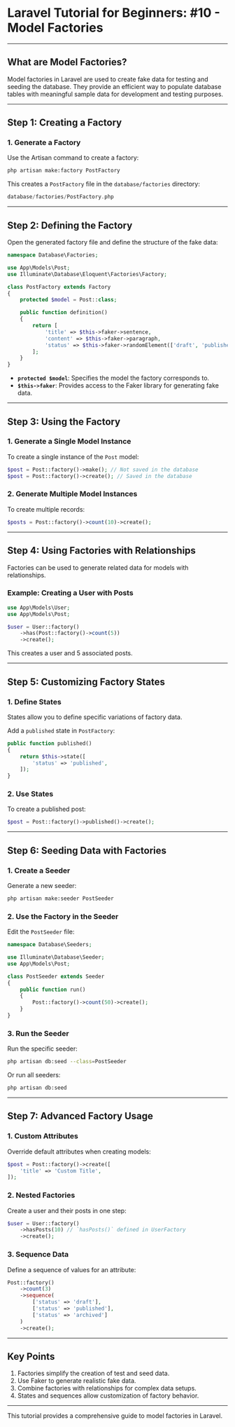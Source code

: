 
# Laravel Tutorial for Beginners: #10 - Model Factories

---

## **What are Model Factories?**
Model factories in Laravel are used to create fake data for testing and seeding the database. They provide an efficient way to populate database tables with meaningful sample data for development and testing purposes.

---

## **Step 1: Creating a Factory**

### **1. Generate a Factory**
Use the Artisan command to create a factory:
```bash
php artisan make:factory PostFactory
```

This creates a `PostFactory` file in the `database/factories` directory:
```php
database/factories/PostFactory.php
```

---

## **Step 2: Defining the Factory**

Open the generated factory file and define the structure of the fake data:
```php
namespace Database\Factories;

use App\Models\Post;
use Illuminate\Database\Eloquent\Factories\Factory;

class PostFactory extends Factory
{
    protected $model = Post::class;

    public function definition()
    {
        return [
            'title' => $this->faker->sentence,
            'content' => $this->faker->paragraph,
            'status' => $this->faker->randomElement(['draft', 'published']),
        ];
    }
}
```

- **`protected $model`**: Specifies the model the factory corresponds to.
- **`$this->faker`**: Provides access to the Faker library for generating fake data.

---

## **Step 3: Using the Factory**

### **1. Generate a Single Model Instance**
To create a single instance of the `Post` model:
```php
$post = Post::factory()->make(); // Not saved in the database
$post = Post::factory()->create(); // Saved in the database
```

### **2. Generate Multiple Model Instances**
To create multiple records:
```php
$posts = Post::factory()->count(10)->create();
```

---

## **Step 4: Using Factories with Relationships**

Factories can be used to generate related data for models with relationships.

### **Example: Creating a User with Posts**
```php
use App\Models\User;
use App\Models\Post;

$user = User::factory()
    ->has(Post::factory()->count(5))
    ->create();
```
This creates a user and 5 associated posts.

---

## **Step 5: Customizing Factory States**

### **1. Define States**
States allow you to define specific variations of factory data.

Add a `published` state in `PostFactory`:
```php
public function published()
{
    return $this->state([
        'status' => 'published',
    ]);
}
```

### **2. Use States**
To create a published post:
```php
$post = Post::factory()->published()->create();
```

---

## **Step 6: Seeding Data with Factories**

### **1. Create a Seeder**
Generate a new seeder:
```bash
php artisan make:seeder PostSeeder
```

### **2. Use the Factory in the Seeder**
Edit the `PostSeeder` file:
```php
namespace Database\Seeders;

use Illuminate\Database\Seeder;
use App\Models\Post;

class PostSeeder extends Seeder
{
    public function run()
    {
        Post::factory()->count(50)->create();
    }
}
```

### **3. Run the Seeder**
Run the specific seeder:
```bash
php artisan db:seed --class=PostSeeder
```

Or run all seeders:
```bash
php artisan db:seed
```

---

## **Step 7: Advanced Factory Usage**

### **1. Custom Attributes**
Override default attributes when creating models:
```php
$post = Post::factory()->create([
    'title' => 'Custom Title',
]);
```

### **2. Nested Factories**
Create a user and their posts in one step:
```php
$user = User::factory()
    ->hasPosts(10) // `hasPosts()` defined in UserFactory
    ->create();
```

### **3. Sequence Data**
Define a sequence of values for an attribute:
```php
Post::factory()
    ->count(3)
    ->sequence(
        ['status' => 'draft'],
        ['status' => 'published'],
        ['status' => 'archived']
    )
    ->create();
```

---

## **Key Points**
1. Factories simplify the creation of test and seed data.
2. Use Faker to generate realistic fake data.
3. Combine factories with relationships for complex data setups.
4. States and sequences allow customization of factory behavior.

---

This tutorial provides a comprehensive guide to model factories in Laravel.
